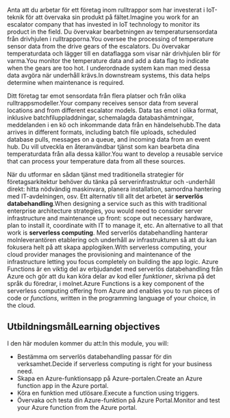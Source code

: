 <span data-ttu-id="46544-101">Anta att du arbetar för ett företag inom rulltrappor som har investerat i IoT-teknik för att övervaka sin produkt på fältet.</span><span class="sxs-lookup"><span data-stu-id="46544-101">Imagine you work for an escalator company that has invested in IoT technology to monitor its product in the field.</span></span> <span data-ttu-id="46544-102">Du övervakar bearbetningen av temperatursensordata från drivhjulen i rulltrapporna.</span><span class="sxs-lookup"><span data-stu-id="46544-102">You oversee the processing of temperature sensor data from the drive gears of the escalators.</span></span> <span data-ttu-id="46544-103">Du övervakar temperaturdata och lägger till en dataflagga som visar när drivhjulen blir för varma.</span><span class="sxs-lookup"><span data-stu-id="46544-103">You monitor the temperature data and add a data flag to indicate when the gears are too hot.</span></span> <span data-ttu-id="46544-104">I underordnade system kan man med dessa data avgöra när underhåll krävs.</span><span class="sxs-lookup"><span data-stu-id="46544-104">In downstream systems, this data helps determine when maintenance is required.</span></span>

<span data-ttu-id="46544-105">Ditt företag tar emot sensordata från flera platser och från olika rulltrappsmodeller.</span><span class="sxs-lookup"><span data-stu-id="46544-105">Your company receives sensor data from several locations and from different escalator models.</span></span> <span data-ttu-id="46544-106">Data tas emot i olika format, inklusive batchfiluppladdningar, schemalagda databashämtningar, meddelanden i en kö och inkommande data från en händelsehubb.</span><span class="sxs-lookup"><span data-stu-id="46544-106">The data arrives in different formats, including batch file uploads, scheduled database pulls, messages on a queue, and incoming data from an event hub.</span></span> <span data-ttu-id="46544-107">Du vill utveckla en återanvändbar tjänst som kan bearbeta dina temperaturdata från alla dessa källor.</span><span class="sxs-lookup"><span data-stu-id="46544-107">You want to develop a reusable service that can process your temperature data from all these sources.</span></span>

<span data-ttu-id="46544-108">När du utformar en sådan tjänst med traditionella strategier för företagsarkitektur behöver du tänka på serverinfrastruktur och -underhåll direkt: hitta nödvändig maskinvara, planera installation, samordna hantering med IT-avdelningen, osv. Ett alternativ till allt det arbetet är **serverlös databehandling**.</span><span class="sxs-lookup"><span data-stu-id="46544-108">When designing a service such as this with traditional enterprise architecture strategies, you would need to consider server infrastructure and maintenance up front: scope out necessary hardware, plan to install it, coordinate with IT to manage it, etc. An alternative to all that work is **serverless computing**.</span></span> <span data-ttu-id="46544-109">Med serverlös databehandling hanterar molnleverantören etablering och underhåll av infrastrukturen så att du kan fokusera helt på att skapa applogiken.</span><span class="sxs-lookup"><span data-stu-id="46544-109">With serverless computing, your cloud provider manages the provisioning and maintenance of the infrastructure letting you focus completely on building the app logic.</span></span> <span data-ttu-id="46544-110">Azure Functions är en viktig del av erbjudandet med serverlös databehandling från Azure och gör att du kan köra delar av kod eller *funktioner*, skrivna på det språk du föredrar, i molnet.</span><span class="sxs-lookup"><span data-stu-id="46544-110">Azure Functions is a key component of the serverless computing offering from Azure and enables you to run pieces of code or *functions*, written in the programming language of your choice, in the cloud.</span></span>

## <a name="learning-objectives"></a><span data-ttu-id="46544-111">Utbildningsmål</span><span class="sxs-lookup"><span data-stu-id="46544-111">Learning objectives</span></span>

<span data-ttu-id="46544-112">I den här modulen kommer du att:</span><span class="sxs-lookup"><span data-stu-id="46544-112">In this module, you will:</span></span>

- <span data-ttu-id="46544-113">Bestämma om serverlös databehandling passar för din verksamhet.</span><span class="sxs-lookup"><span data-stu-id="46544-113">Decide if serverless computing is right for your business need.</span></span>
- <span data-ttu-id="46544-114">Skapa en Azure-funktionsapp på Azure-portalen.</span><span class="sxs-lookup"><span data-stu-id="46544-114">Create an Azure function app in the Azure portal.</span></span>
- <span data-ttu-id="46544-115">Köra en funktion med utlösare.</span><span class="sxs-lookup"><span data-stu-id="46544-115">Execute a function using triggers.</span></span>
- <span data-ttu-id="46544-116">Övervaka och testa din Azure-funktion på Azure Portal.</span><span class="sxs-lookup"><span data-stu-id="46544-116">Monitor and test your Azure function from the Azure portal.</span></span>
